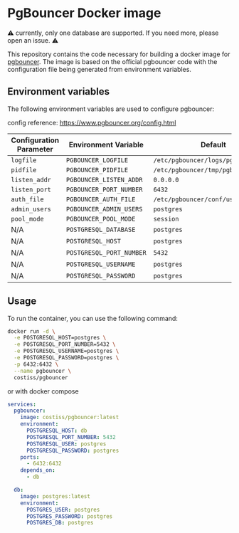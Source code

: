# PgBouncer Docker image

⚠ currently, only one database are supported. If you need more, please open an issue. ⚠

This repository contains the code necessary for building a docker image for [pgbouncer](https://github.com/pgbouncer/pgbouncer).
The image is based on the official pgbouncer code with the configuration file being generated from environment variables.

## Environment variables

The following environment variables are used to configure pgbouncer:

config reference: https://www.pgbouncer.org/config.html

| Configuration Parameter | Environment Variable     | Default                             |
| ----------------------- | ------------------------ | ----------------------------------- |
| `logfile`               | `PGBOUNCER_LOGFILE`      | `/etc/pgbouncer/logs/pgbouncer.log` |
| `pidfile`               | `PGBOUNCER_PIDFILE`      | `/etc/pgbouncer/tmp/pgbouncer.pid`  |
| `listen_addr`           | `PGBOUNCER_LISTEN_ADDR`  | `0.0.0.0`                           |
| `listen_port`           | `PGBOUNCER_PORT_NUMBER`  | `6432`                              |
| `auth_file`             | `PGBOUNCER_AUTH_FILE`    | `/etc/pgbouncer/conf/userlist.txt`  |
| `admin_users`           | `PGBOUNCER_ADMIN_USERS`  | `postgres`                          |
| `pool_mode`             | `PGBOUNCER_POOL_MODE`    | `session`                           |
| N/A                     | `POSTGRESQL_DATABASE`    | `postgres`                          |
| N/A                     | `POSTGRESQL_HOST`        | `postgres`                          |
| N/A                     | `POSTGRESQL_PORT_NUMBER` | `5432`                              |
| N/A                     | `POSTGRESQL_USERNAME`    | `postgres`                          |
| N/A                     | `POSTGRESQL_PASSWORD`    | `postgres`                          |

## Usage

To run the container, you can use the following command:

```bash
docker run -d \
  -e POSTGRESQL_HOST=postgres \
  -e POSTGRESQL_PORT_NUMBER=5432 \
  -e POSTGRESQL_USERNAME=postgres \
  -e POSTGRESQL_PASSWORD=postgres \
  -p 6432:6432 \
  --name pgbouncer \
  costiss/pgbouncer
```

or with docker compose

```yaml
services:
  pgbouncer:
    image: costiss/pgbouncer:latest
    environment:
      POSTGRESQL_HOST: db
      POSTGRESQL_PORT_NUMBER: 5432
      POSTGRESQL_USER: postgres
      POSTGRESQL_PASSWORD: postgres
    ports:
      - 6432:6432
    depends_on:
      - db

  db:
    image: postgres:latest
    environment:
      POSTGRES_USER: postgres
      POSTGRES_PASSWORD: postgres
      POSTGRES_DB: postgres
```

